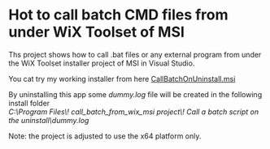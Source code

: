 # Hot to call batch CMD files from under WiX Toolset of MSI

Ths project shows how to call .bat files or any external program from under the WiX Toolset installer project of MSI in Visual Studio.

You cat try my working installer from here [CallBatchOnUninstall.msi](https://github.com/it3xl/call_batch_from_wix_msi/blob/master/CallBatchOnUninstall/bin/Debug/CallBatchOnUninstall.msi)

By uninstalling this app some *dummy.log* file will be created in the following install folder<br/>
*C:\Program Files\\! call_batch_from_wix_msi project\\! Call a batch script on the uninstall\dummy.log*

Note: the project is adjusted to use the x64 platform only.
